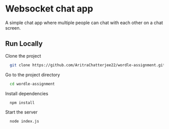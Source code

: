 
# Websocket chat app

A simple chat app where multiple people can chat with each other on a chat screen.




## Run Locally

Clone the project

```bash
  git clone https://github.com/AritraChatterjee22/wordle-assignment.git
```

Go to the project directory

```bash
  cd wordle-assignment
```

Install dependencies

```bash
  npm install
```

Start the server

```bash
  node index.js
```

